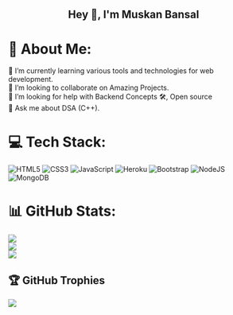 
<h2 align="center"> Hey 👋, I'm Muskan Bansal </h2>


<!--
Here are some ideas to get you started:

- 🌱 I’m currently learning web development
- 👯 I’m looking to collaborate on ...
- 🤔 I’m looking for help with ...
- 💬 Ask me about ...
- 📫 How to reach me: ...
- 😄 Pronouns: ...
- ⚡ Fun fact: ...
-->


# 💫 About Me:
🌱 I’m currently learning various tools and technologies for web development. <br>👯 I’m looking to collaborate on Amazing Projects.<br>🤝 I’m looking for help with Backend Concepts 🛠, Open source<br>💬 Ask me about DSA (C++).


# 💻 Tech Stack:
![HTML5](https://img.shields.io/badge/html5-%23E34F26.svg?style=for-the-badge&logo=html5&logoColor=white) ![CSS3](https://img.shields.io/badge/css3-%231572B6.svg?style=for-the-badge&logo=css3&logoColor=white) ![JavaScript](https://img.shields.io/badge/javascript-%23323330.svg?style=for-the-badge&logo=javascript&logoColor=%23F7DF1E) ![Heroku](https://img.shields.io/badge/heroku-%23430098.svg?style=for-the-badge&logo=heroku&logoColor=white) ![Bootstrap](https://img.shields.io/badge/bootstrap-%23563D7C.svg?style=for-the-badge&logo=bootstrap&logoColor=white) ![NodeJS](https://img.shields.io/badge/node.js-6DA55F?style=for-the-badge&logo=node.js&logoColor=white) ![MongoDB](https://img.shields.io/badge/MongoDB-%234ea94b.svg?style=for-the-badge&logo=mongodb&logoColor=white)
# 📊 GitHub Stats:
![](https://github-readme-stats.vercel.app/api?username=muskanbansal0223&theme=radical&hide_border=false&include_all_commits=false&count_private=false)<br/>
![](https://github-readme-streak-stats.herokuapp.com/?user=muskanbansal0223&theme=radical&hide_border=false)<br/>
![](https://github-readme-stats.vercel.app/api/top-langs/?username=muskanbansal0223&theme=radical&hide_border=false&include_all_commits=false&count_private=false&layout=compact)

## 🏆 GitHub Trophies
![](https://github-profile-trophy.vercel.app/?username=muskanbansal0223&theme=radical&no-frame=false&no-bg=true&margin-w=4)
